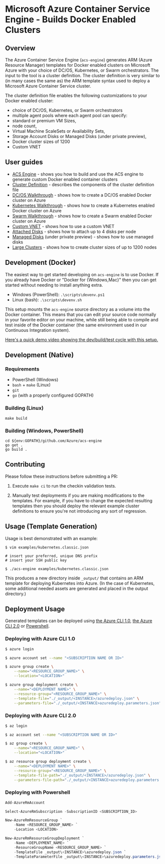 # Microsoft Azure Container Service Engine - Builds Docker Enabled Clusters

## Overview

The Azure Container Service Engine (`acs-engine`) generates ARM (Azure Resource Manager) templates for Docker enabled clusters on Microsoft Azure with your choice of DC/OS, Kubernetes, or Swarm orchestrators. The input to the tool is a cluster definition. The cluster definition is very similar to (in many cases the same as) the ARM template syntax used to deploy a Microsoft Azure Container Service cluster.

The cluster definition file enables the following customizations to your Docker enabled cluster:
* choice of DC/OS, Kubernetes, or Swarm orchestrators
* multiple agent pools where each agent pool can specify:
 * standard or premium VM Sizes,
 * node count, 
 * Virtual Machine ScaleSets or Availability Sets,
 * Storage Account Disks or Managed Disks (under private preview),
* Docker cluster sizes of 1200
* Custom VNET

## User guides

* [ACS Engine](docs/acsengine.md) - shows you how to build and use the ACS engine to generate custom Docker enabled container clusters
* [Cluster Definition](docs/clusterdefinition.md) - describes the components of the cluster definition file
* [DC/OS Walkthrough](docs/dcos.md) - shows how to create a DC/OS enabled Docker cluster on Azure
* [Kubernetes Walkthrough](docs/kubernetes.md) - shows how to create a Kubernetes enabled Docker cluster on Azure
* [Swarm Walkthrough](docs/swarm.md) - shows how to create a Swarm enabled Docker cluster on Azure
* [Custom VNET](examples/vnet) - shows how to use a custom VNET 
* [Attached Disks](examples/disks-storageaccount) - shows how to attach up to 4 disks per node
* [Managed Disks](examples/disks-managed) (under private preview) - shows how to use managed disks 
* [Large Clusters](examples/largeclusters) - shows how to create cluster sizes of up to 1200 nodes

## Development (Docker)

The easiest way to get started developing on `acs-engine` is to use Docker.
If you already have Docker or "Docker for {Windows,Mac}" then you can get started
without needing to install anything extra.

* Windows (PowerShell): `.\scripts\devenv.ps1`
* Linux (bash): `.\scripts\devenv.sh`

This setup mounts the `acs-engine` source directory as a volume into the Docker container.
This means that you can edit your source code normally in your favorite editor on your
machine, while still being able to compile and test inside of the Docker container (the
same environment used in our Continuous Integration system).

[Here's a quick demo video showing the dev/build/test cycle with this setup.](https://www.youtube.com/watch?v=lc6UZmqxQMs)

## Development (Native)

### Requirements
- PowerShell (Windows)
- `bash` + `make` (Linux)
- `git`
- `go` (with a properly configured GOPATH)

### Building (Linux)

```shell
make build
```

### Building (Windows, PowerShell)

```shell
cd ${env:GOPATH}/github.com/Azure/acs-engine
go get .
go build .
```


## Contributing

Please follow these instructions before submitting a PR:

1. Execute `make ci` to run the checkin validation tests.

2. Manually test deployments if you are making modifications to the templates.
   For example, if you have to change the expected resulting templates then you
   should deploy the relevant example cluster definitions to ensure you're not
   introducing any sort of regression.

## Usage (Template Generation)

Usage is best demonstrated with an example:

```shell
$ vim examples/kubernetes.classic.json

# insert your preferred, unique DNS prefix
# insert your SSH public key

$ ./acs-engine examples/kubernetes.classic.json
```

This produces a new directory inside `_output/` that contains an ARM template
for deploying Kubernetes into Azure. (In the case of Kubernetes, some additional
needed assets are generated and placed in the output directory.)

## Deployment Usage

Generated templates can be deployed using
[the Azure CLI 1.0](https://github.com/Azure/azure-xplat-cli),
[the Azure CLI 2.0](https://github.com/Azure/azure-cli) or
[Powershell](https://github.com/Azure/azure-powershell).

### Deploying with Azure CLI 1.0

```bash
$ azure login

$ azure account set --name "<SUBSCRIPTION NAME OR ID>"

$ azure group create \
    --name="<RESOURCE_GROUP_NAME>" \
    --location="<LOCATION>"

$ azure group deployment create \
    --name="<DEPLOYMENT NAME>" \
    --resource-group="<RESOURCE_GROUP_NAME>" \
    --template-file="./_output/<INSTANCE>/azuredeploy.json" \
    --parameters-file="./_output/<INSTANCE>azuredeploy.parameters.json"
```

### Deploying with Azure CLI 2.0

```bash
$ az login

$ az account set --name "<SUBSCRIPTION NAME OR ID>"

$ az group create \
    --name="<RESOURCE_GROUP_NAME>" \
    --location="<LOCATION>"

$ az resource group deployment create \
    --name="<DEPLOYMENT NAME>" \
    --resource-group="<RESOURCE_GROUP_NAME>" \
    --template-file-path="./_output/<INSTANCE>/azuredeploy.json" \
    --parameters-file-path="./_output/<INSTANCE>azuredeploy.parameters.json"
```

### Deploying with Powershell

```powershell
Add-AzureRmAccount

Select-AzureRmSubscription -SubscriptionID <SUBSCRIPTION_ID>

New-AzureRmResourceGroup `
    -Name <RESOURCE_GROUP_NAME> `
    -Location <LOCATION>

New-AzureRmResourceGroupDeployment `
    -Name <DEPLOYMENT_NAME> `
    -ResourceGroupName <RESOURCE_GROUP_NAME> `
    -TemplateFile _output\<INSTANCE>\azuredeploy.json `
    -TemplateParameterFile _output\<INSTANCE>\azuredeploy.parameters.json
```

